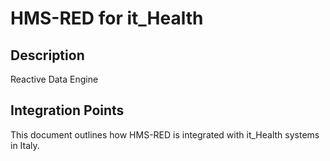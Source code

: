 # HMS-RED for it_Health

## Description

Reactive Data Engine

## Integration Points

This document outlines how HMS-RED is integrated with it_Health systems in Italy.
